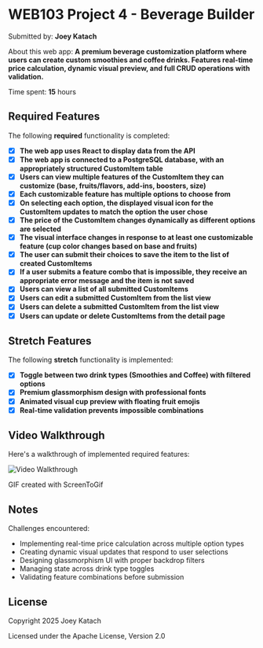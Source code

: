 # WEB103 Project 4 - Beverage Builder

Submitted by: **Joey Katach**

About this web app: **A premium beverage customization platform where users can create custom smoothies and coffee drinks. Features real-time price calculation, dynamic visual preview, and full CRUD operations with validation.**

Time spent: **15** hours

## Required Features

The following **required** functionality is completed:

- [x] **The web app uses React to display data from the API**
- [x] **The web app is connected to a PostgreSQL database, with an appropriately structured CustomItem table**
- [x] **Users can view multiple features of the CustomItem they can customize (base, fruits/flavors, add-ins, boosters, size)**
- [x] **Each customizable feature has multiple options to choose from**
- [x] **On selecting each option, the displayed visual icon for the CustomItem updates to match the option the user chose**
- [x] **The price of the CustomItem changes dynamically as different options are selected**
- [x] **The visual interface changes in response to at least one customizable feature (cup color changes based on base and fruits)**
- [x] **The user can submit their choices to save the item to the list of created CustomItems**
- [x] **If a user submits a feature combo that is impossible, they receive an appropriate error message and the item is not saved**
- [x] **Users can view a list of all submitted CustomItems**
- [x] **Users can edit a submitted CustomItem from the list view**
- [x] **Users can delete a submitted CustomItem from the list view**
- [x] **Users can update or delete CustomItems from the detail page**

## Stretch Features

The following **stretch** functionality is implemented:

- [x] **Toggle between two drink types (Smoothies and Coffee) with filtered options**
- [x] **Premium glassmorphism design with professional fonts**
- [x] **Animated visual cup preview with floating fruit emojis**
- [x] **Real-time validation prevents impossible combinations**

## Video Walkthrough

Here's a walkthrough of implemented required features:

<img src='(https://github.com/Joeyk321/smoothie-builder-app/blob/main/smootie+builder+walkthrough.gif?raw=true)' title='Video Walkthrough' width='' alt='Video Walkthrough' />

GIF created with ScreenToGif

## Notes

Challenges encountered:
- Implementing real-time price calculation across multiple option types
- Creating dynamic visual updates that respond to user selections
- Designing glassmorphism UI with proper backdrop filters
- Managing state across drink type toggles
- Validating feature combinations before submission

## License

Copyright 2025 Joey Katach

Licensed under the Apache License, Version 2.0
